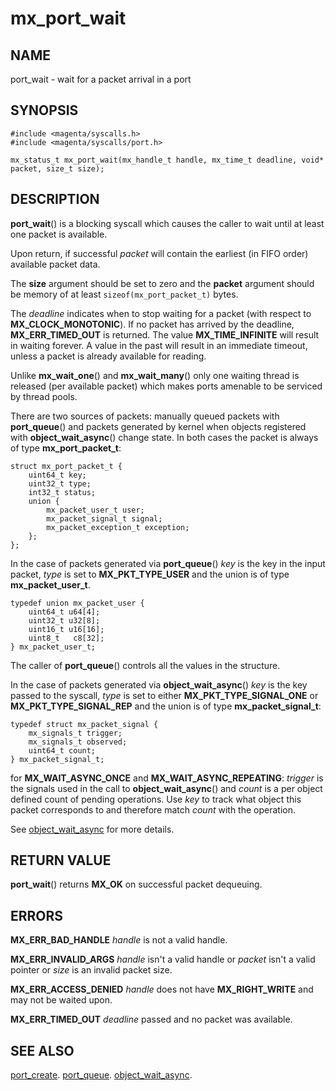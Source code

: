 # mx_port_wait

## NAME

port_wait - wait for a packet arrival in a port

## SYNOPSIS

```
#include <magenta/syscalls.h>
#include <magenta/syscalls/port.h>

mx_status_t mx_port_wait(mx_handle_t handle, mx_time_t deadline, void* packet, size_t size);
```

## DESCRIPTION

**port_wait**() is a blocking syscall which causes the caller to wait until at least
one packet is available.

Upon return, if successful *packet* will contain the earliest (in FIFO order)
available packet data.

The **size** argument should be set to zero and the **packet** argument should be memory of at
least ```sizeof(mx_port_packet_t)``` bytes.

The *deadline* indicates when to stop waiting for a packet (with respect to
**MX_CLOCK_MONOTONIC**).  If no packet has arrived by the deadline,
**MX_ERR_TIMED_OUT** is returned.  The value **MX_TIME_INFINITE** will
result in waiting forever.  A value in the past will result in an immediate
timeout, unless a packet is already available for reading.

Unlike **mx_wait_one**() and **mx_wait_many**() only one waiting thread is
released (per available packet) which makes ports amenable to be serviced
by thread pools.

There are two sources of packets: manually queued packets with **port_queue**() and packets
generated by kernel when objects registered with **object_wait_async**() change state. In both
cases the packet is always of type **mx_port_packet_t**:

```
struct mx_port_packet_t {
    uint64_t key;
    uint32_t type;
    int32_t status;
    union {
        mx_packet_user_t user;
        mx_packet_signal_t signal;
        mx_packet_exception_t exception;
    };
};
```

In the case of packets generated via **port_queue**() *key* is the key in the
input packet, *type* is set to **MX_PKT_TYPE_USER** and the union is of type **mx_packet_user_t**.

```
typedef union mx_packet_user {
    uint64_t u64[4];
    uint32_t u32[8];
    uint16_t u16[16];
    uint8_t   c8[32];
} mx_packet_user_t;
```

The caller of **port_queue**() controls all the values in the structure.

In the case of packets generated via **object_wait_async**() *key* is the key passed to the
syscall, *type* is set to either **MX_PKT_TYPE_SIGNAL_ONE** or **MX_PKT_TYPE_SIGNAL_REP**
and the union is of type **mx_packet_signal_t**:

```
typedef struct mx_packet_signal {
    mx_signals_t trigger;
    mx_signals_t observed;
    uint64_t count;
} mx_packet_signal_t;
```

for **MX_WAIT_ASYNC_ONCE** and **MX_WAIT_ASYNC_REPEATING**: *trigger* is the signals
used in the call to **object_wait_async**() and *count* is a per object defined count
of pending operations. Use *key* to track what object this packet corresponds to and
therefore match *count* with the operation.

See [object_wait_async](object_wait_async.md) for more details.

## RETURN VALUE

**port_wait**() returns **MX_OK** on successful packet dequeuing.

## ERRORS

**MX_ERR_BAD_HANDLE** *handle* is not a valid handle.

**MX_ERR_INVALID_ARGS** *handle* isn't a valid handle or *packet* isn't a valid
pointer or *size* is an invalid packet size.

**MX_ERR_ACCESS_DENIED** *handle* does not have **MX_RIGHT_WRITE** and may
not be waited upon.

**MX_ERR_TIMED_OUT** *deadline* passed and no packet was available.

## SEE ALSO

[port_create](port_create.md).
[port_queue](port_queue.md).
[object_wait_async](object_wait_async.md).
